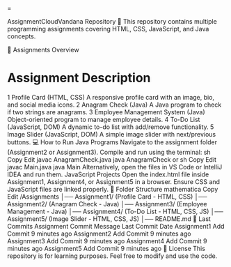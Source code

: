=

AssignmentCloudVandana Repository 📂
This repository contains multiple programming assignments covering HTML, CSS, JavaScript, and Java concepts.

📌 Assignments Overview
#	Assignment	Description
1	Profile Card (HTML, CSS)	A responsive profile card with an image, bio, and social media icons.
2	Anagram Check (Java)	A Java program to check if two strings are anagrams.
3	Employee Management System (Java)	Object-oriented program to manage employee details.
4	To-Do List (JavaScript, DOM)	A dynamic to-do list with add/remove functionality.
5	Image Slider (JavaScript, DOM)	A simple image slider with next/previous buttons.
💻 How to Run
Java Programs
Navigate to the assignment folder (Assignment2 or Assignment3).
Compile and run using the terminal:
sh
Copy
Edit
javac AnagramCheck.java
java AnagramCheck
or
sh
Copy
Edit
javac Main.java
java Main
Alternatively, open the files in VS Code or IntelliJ IDEA and run them.
JavaScript Projects
Open the index.html file inside Assignment1, Assignment4, or Assignment5 in a browser.
Ensure CSS and JavaScript files are linked properly.
📂 Folder Structure
mathematica
Copy
Edit
/Assignments
│── Assignment1/ (Profile Card - HTML, CSS)
│── Assignment2/ (Anagram Check - Java)
│── Assignment3/ (Employee Management - Java)
│── Assignment4/ (To-Do List - HTML, CSS, JS)
│── Assignment5/ (Image Slider - HTML, CSS, JS)
│── README.md
🔗 Last Commits
Assignment	Commit Message	Last Commit Date
Assignment1	Add Commit	9 minutes ago
Assignment2	Add Commit	9 minutes ago
Assignment3	Add Commit	9 minutes ago
Assignment4	Add Commit	9 minutes ago
Assignment5	Add Commit	9 minutes ago
📜 License
This repository is for learning purposes. Feel free to modify and use the code.

